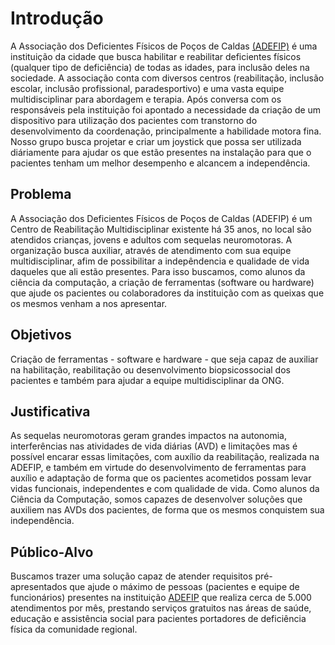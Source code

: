 # Introdução

 A Associação dos Deficientes Físicos de Poços de Caldas [(ADEFIP)](https://www.instagram.com/adefip/) é uma instituição da cidade que busca habilitar e reabilitar deficientes físicos (qualquer tipo de deficiência) de todas as idades, para inclusão deles na sociedade. A associação conta com diversos centros (reabilitação, inclusão escolar, inclusão profissional, paradesportivo) e uma vasta equipe multidisciplinar para abordagem e terapia. 
 Após conversa com os responsáveis pela instituição foi apontado a necessidade da criação de um dispositivo para utilização dos pacientes com transtorno do desenvolvimento da coordenação, principalmente a habilidade motora fina.
  Nosso grupo busca projetar e criar um joystick que possa ser utilizada diáriamente para ajudar os que estão presentes na instalação para que o pacientes tenham um melhor desempenho e alcancem a independência.

## Problema

 A Associação dos Deficientes Físicos de Poços de Caldas (ADEFIP) é um Centro de Reabilitação Multidisciplinar existente há 35 anos, no local são atendidos crianças, jovens e adultos com sequelas neuromotoras. A organização busca auxiliar, através de atendimento com sua equipe multidisciplinar, afim de possibilitar a indepêndencia e qualidade de vida daqueles que ali estão presentes. 
  Para isso buscamos, como alunos da ciência da computação, a criação de ferramentas (software ou hardware) que ajude os pacientes ou colaboradores da instituição com as queixas que os mesmos venham a nos apresentar.

## Objetivos

Criação de ferramentas - software e hardware - que seja capaz de auxiliar na habilitação, reabilitação ou desenvolvimento biopsicossocial dos pacientes e também para ajudar a equipe multidisciplinar da ONG.
 

## Justificativa

 As sequelas neuromotoras geram grandes impactos na autonomia, interferências nas atividades de vida diárias (AVD) e limitações mas é possível encarar essas limitações, com auxílio da reabilitação, realizada na ADEFIP, e também em virtude do desenvolvimento de ferramentas para auxílio e adaptação de forma que os pacientes acometidos possam levar vidas funcionais, independentes e com qualidade de vida. 
 Como alunos da Ciência da Computação, somos capazes de desenvolver soluções que auxiliem nas AVDs dos pacientes, de forma que os mesmos conquistem sua independência.


## Público-Alvo

 Buscamos trazer uma solução capaz de atender requisitos pré-apresentados que ajude o máximo de pessoas (pacientes e equipe de funcionários) presentes na instituição [ADEFIP](https://www.adefip.org.br/) que realiza cerca de 5.000 atendimentos por mês, prestando serviços gratuitos nas áreas de saúde, educação e assistência social para pacientes portadores de deficiência física da comunidade regional.
 

